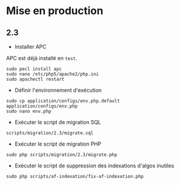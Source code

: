 # Mise en production

## 2.3

- Installer APC

APC est déjà installé en `test`.

```
sudo pecl install apc
sudo nano /etc/php5/apache2/php.ini
sudo apachectl restart
```

- Définir l'environnement d'exécution

```
sudo cp application/configs/env.php.default application/configs/env.php
sudo nano env.php
```

- Exécuter le script de migration SQL

```
scripts/migration/2.3/migrate.sql
```

- Exécuter le script de migration PHP

```
sudo php scripts/migration/2.3/migrate.php
```

- Exécuter le script de suppression des indexations d'algos inutiles

```
sudo php scripts/af-indexation/fix-af-indexation.php
```
